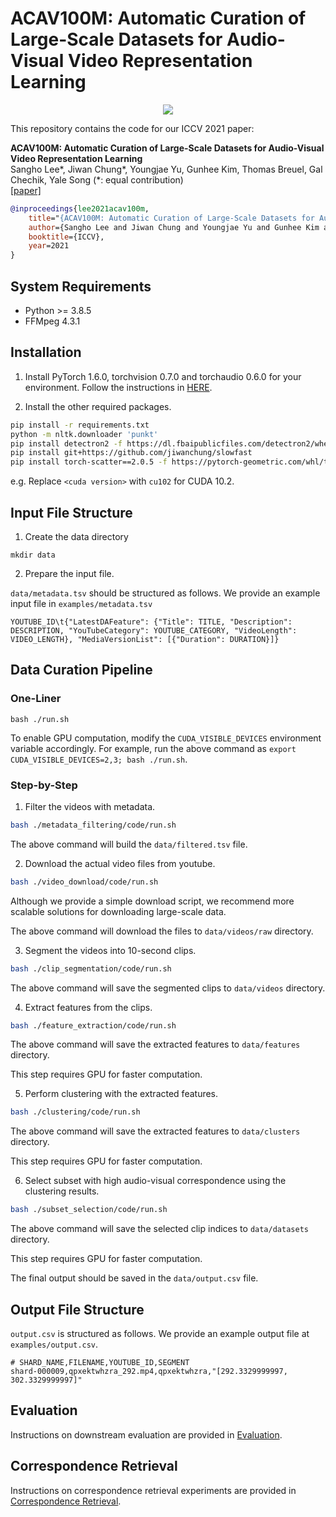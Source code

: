 # ACAV100M: Automatic Curation of Large-Scale Datasets for Audio-Visual Video Representation Learning

<p align="center">
  <img src="https://user-images.githubusercontent.com/20439768/131711601-ecb41f64-f4f4-4dd9-840d-abff303a8946.gif">
</p>

This repository contains the code for our ICCV 2021 paper:

**ACAV100M: Automatic Curation of Large-Scale Datasets for Audio-Visual Video Representation Learning** <br>
Sangho Lee\*, Jiwan Chung\*, Youngjae Yu, Gunhee Kim, Thomas Breuel, Gal Chechik, Yale Song (\*: equal contribution) <br>
[[paper]](https://arxiv.org/abs/2101.10803)

```bibtex
@inproceedings{lee2021acav100m,
    title="{ACAV100M: Automatic Curation of Large-Scale Datasets for Audio-Visual Video Representation Learning}",
    author={Sangho Lee and Jiwan Chung and Youngjae Yu and Gunhee Kim and Thomas Breuel and Gal Chechik and Yale Song},
    booktitle={ICCV},
    year=2021
}
```

## System Requirements

- Python >= 3.8.5
- FFMpeg 4.3.1

## Installation

1. Install PyTorch 1.6.0, torchvision 0.7.0 and torchaudio 0.6.0 for your environment.
Follow the instructions in
[HERE](https://pytorch.org/get-started/previous-versions/).

2. Install the other required packages.

```bash
pip install -r requirements.txt
python -m nltk.downloader 'punkt'
pip install detectron2 -f https://dl.fbaipublicfiles.com/detectron2/wheels/<cuda version>/torch1.6/index.html
pip install git+https://github.com/jiwanchung/slowfast
pip install torch-scatter==2.0.5 -f https://pytorch-geometric.com/whl/torch-1.6.0+<cuda version>.html
```

e\.g\. Replace `<cuda version>` with `cu102` for CUDA 10.2.

## Input File Structure

1. Create the data directory

```
mkdir data
```

2. Prepare the input file.

`data/metadata.tsv` should be structured as follows.
We provide an example input file in `examples/metadata.tsv`

```
YOUTUBE_ID\t{"LatestDAFeature": {"Title": TITLE, "Description": DESCRIPTION, "YouTubeCategory": YOUTUBE_CATEGORY, "VideoLength": VIDEO_LENGTH}, "MediaVersionList": [{"Duration": DURATION}]}
```

## Data Curation Pipeline

### One-Liner

`bash ./run.sh`

To enable GPU computation, modify the `CUDA_VISIBLE_DEVICES` environment variable accordingly.
For example, run the above command as `export CUDA_VISIBLE_DEVICES=2,3; bash ./run.sh`.

### Step-by-Step

1. Filter the videos with metadata.

```bash
bash ./metadata_filtering/code/run.sh
```

The above command will build the `data/filtered.tsv` file.

2. Download the actual video files from youtube.

```bash
bash ./video_download/code/run.sh
```

Although we provide a simple download script,
we recommend more scalable solutions for downloading large-scale data.

The above command will download the files to `data/videos/raw` directory.

3. Segment the videos into 10-second clips.

```bash
bash ./clip_segmentation/code/run.sh
```

The above command will save the segmented clips to `data/videos` directory.

4. Extract features from the clips.

```bash
bash ./feature_extraction/code/run.sh
```

The above command will save the extracted features to `data/features` directory.

This step requires GPU for faster computation.

5. Perform clustering with the extracted features.

```bash
bash ./clustering/code/run.sh
```

The above command will save the extracted features to `data/clusters` directory.

This step requires GPU for faster computation.

6. Select subset with high audio-visual correspondence using the clustering results.

```bash
bash ./subset_selection/code/run.sh
```

The above command will save the selected clip indices to `data/datasets` directory.

This step requires GPU for faster computation.

The final output should be saved in the `data/output.csv` file.

## Output File Structure

`output.csv` is structured as follows.
We provide an example output file at `examples/output.csv`.

```
# SHARD_NAME,FILENAME,YOUTUBE_ID,SEGMENT
shard-000009,qpxektwhzra_292.mp4,qpxektwhzra,"[292.3329999997, 302.3329999997]"
```

## Evaluation

Instructions on downstream evaluation are provided in [Evaluation](evaluation/README.md).

## Correspondence Retrieval

Instructions on correspondence retrieval experiments are provided in [Correspondence Retrieval](correspondence_retrieval/README.md).
